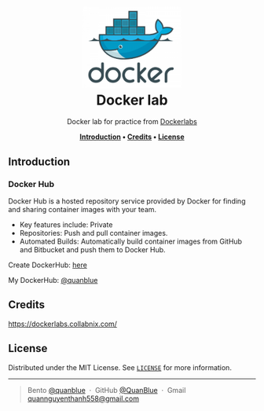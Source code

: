 <h1 align="center">
  <img src="./assets/docker-icon.png" alt="icon" width="200"></img>
  <br>
  <b>Docker lab</b>
</h1>

<p align="center">Docker lab for practice from <a href="https://dockerlabs.collabnix.com/">Dockerlabs</a></p>

<p align="center">
  <b>
    <a href="#introduction">Introduction</a> •
    <a href="#credits">Credits</a> •
    <a href="#license">License</a>
  </b>
</p>

## Introduction

### Docker Hub

Docker Hub is a hosted repository service provided by Docker for finding and sharing container images with your team.

-  Key features include: Private
-  Repositories: Push and pull container images.
-  Automated Builds: Automatically build container images from GitHub and Bitbucket and push them to Docker Hub.

Create DockerHub: [here](https://dockerlabs.collabnix.com/workshop/docker/dockerhub)

My DockerHub: [@quanblue](https://hub.docker.com/u/quanblue)

## Credits

https://dockerlabs.collabnix.com/

## License

Distributed under the MIT License. See <a href="./LICENSE">`LICENSE`</a> for more information.

---

> Bento [@quanblue](https://bento.me/quanblue) &nbsp;&middot;&nbsp;
> GitHub [@QuanBlue](https://github.com/QuanBlue) &nbsp;&middot;&nbsp; Gmail quannguyenthanh558@gmail.com
